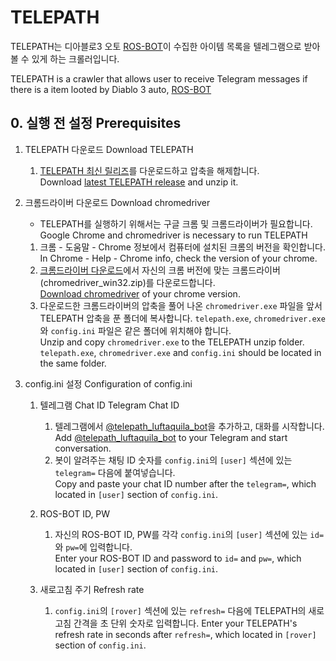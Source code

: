 TELEPATH
====================

TELEPATH는 디아블로3 오토 [ROS-BOT](https://www.ros-bot.com/)이 수집한 아이템 목록을 텔레그램으로 받아볼 수 있게 하는 크롤러입니다.  

TELEPATH is a crawler that allows user to receive Telegram messages if there is a item looted by Diablo 3 auto, [ROS-BOT](https://www.ros-bot.com/)

## 0. 실행 전 설정 Prerequisites
1. TELEPATH 다운로드 Download TELEPATH
    1. [TELEPATH 최신 릴리즈]()를 다운로드하고 압축을 해제합니다.  
Download [latest TELEPATH release]() and unzip it.

1. 크롬드라이버 다운로드 Download chromedriver
    * TELEPATH를 실행하기 위해서는 구글 크롬 및 크롬드라이버가 필요합니다.  
Google Chrome and chromedriver is necessary to run TELEPATH
    1. 크롬 - 도움말 - Chrome 정보에서 컴퓨터에 설치된 크롬의 버전을 확인합니다.  
In Chrome - Help - Chrome info, check the version of your chrome.
    1. [크롬드라이버 다운로드](https://chromedriver.chromium.org/downloads)에서 자신의 크롬 버전에 맞는 크롬드라이버(chromedriver_win32.zip)를 다운로드합니다.  
[Download chromedriver](https://chromedriver.chromium.org/downloads) of your chrome version.
    1. 다운로드한 크롬드라이버의 압축을 풀어 나온 `chromedriver.exe` 파일을 앞서 TELEPATH 압축을 푼 폴더에 복사합니다. `telepath.exe`, `chromedriver.exe`와 `config.ini` 파일은 같은 폴더에 위치해야 합니다.  
Unzip and copy `chromedriver.exe` to the TELEPATH unzip folder. `telepath.exe`, `chromedriver.exe` and `config.ini` should be located in the same folder.
  
1. config.ini 설정 Configuration of config.ini
    1. 텔레그램 Chat ID Telegram Chat ID
        1. 텔레그램에서 [@telepath_luftaquila_bot](https://t.me/telepath_luftaquila_bot)을 추가하고, 대화를 시작합니다.  
Add [@telepath_luftaquila_bot](https://t.me/telepath_luftaquila_bot) to your Telegram and start conversation.
        1. 봇이 알려주는 채팅 ID 숫자를 `config.ini`의 `[user]` 섹션에 있는 `telegram=` 다음에 붙여넣습니다.  
Copy and paste your chat ID number after the `telegram=`, which located in `[user]` section of `config.ini`.
    
    1. ROS-BOT ID, PW
        1. 자신의 ROS-BOT ID, PW를 각각 `config.ini`의 `[user]` 섹션에 있는 `id=`와 `pw=`에 입력합니다.  
Enter your ROS-BOT ID and password to `id=` and `pw=`, which located in `[user]` section of `config.ini`.
    
    1. 새로고침 주기 Refresh rate
        1. `config.ini`의 `[rover]` 섹션에 있는 `refresh=` 다음에 TELEPATH의 새로고침 간격을 초 단위 숫자로 입력합니다.
Enter your TELEPATH's refresh rate in seconds after `refresh=`, which located in `[rover]` section of `config.ini`.

